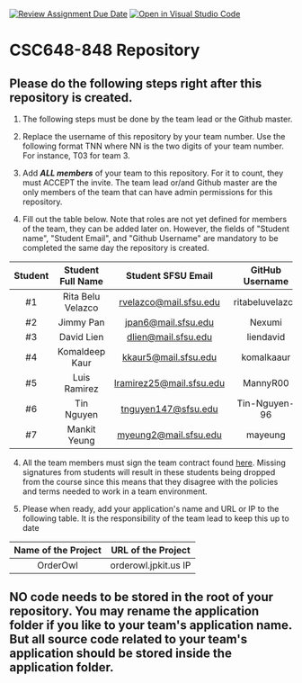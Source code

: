 [![Review Assignment Due Date](https://classroom.github.com/assets/deadline-readme-button-24ddc0f5d75046c5622901739e7c5dd533143b0c8e959d652212380cedb1ea36.svg)](https://classroom.github.com/a/Js4uHtYT)
[![Open in Visual Studio Code](https://classroom.github.com/assets/open-in-vscode-718a45dd9cf7e7f842a935f5ebbe5719a5e09af4491e668f4dbf3b35d5cca122.svg)](https://classroom.github.com/online_ide?assignment_repo_id=11691902&assignment_repo_type=AssignmentRepo)
# CSC648-848 Repository

## Please do the following steps right after this repository is created.

1. The following steps must be done by the team lead or the Github master. 

2. Replace the username of this repository by your team number. Use the following format TNN where NN is the two digits of your team number. For instance, T03 for team 3. 

2. Add ***ALL members*** of your team to this repository. For it to count, they must ACCEPT the invite. The team lead or/and Github master are the only members of the team that can have admin permissions for this repository. 

3. Fill out the table below. Note that roles are not yet defined for members of the team, they can be added later on. However, the fields of "Student name", "Student Email", and "Github Username" are mandatory to be completed the same day the repository is created. 


| Student      | Student Full Name |Student SFSU Email      | GitHub Username | Discord Username   |        Role         |
|    :---:     |   :---:           |       :---:            |     :---:       |        :---:       |        :---:        | 
|      #1      | Rita Belu Velazco |rvelazco@mail.sfsu.edu  |ritabeluvelazco  |grandpapi_breakfast |        Lead         |
|      #2      | Jimmy Pan         |jpan6@mail.sfsu.edu     |      Nexumi     |      nexumi        |        tba          |
|      #3      | David Lien        |dlien@mail.sfsu.edu     |    liendavid    |      tritip        |        tba          |
|      #4      | Komaldeep Kaur    |kkaur5@mail.sfsu.edu    |    komalkaaur   |    komalkaaur      |        tba          |
|      #5      | Luis Ramirez      |lramirez25@mail.sfsu.edu|   MannyR00      |       Manny        |        tba          |
|      #6      | Tin Nguyen        |tnguyen147@sfsu.edu     |  Tin-Nguyen-96  |     tinbuktu       |        tba          |
|      #7      | Mankit Yeung      |myeung2@mail.sfsu.edu   |    mayeung      |      mankit_y_     |        tba          |


4. All the team members must sign the team contract found [here](https://forms.gle/dxATAsa9isXKbcBn7). Missing signatures from students will result in these students being dropped from the course since this means that they disagree with the policies and terms needed to work in a team environment. 

4. Please when ready, add your application's name and URL or IP to the following table. It is the responsibility of the team lead to keep this up to date 

|             Name of the Project               |                            URL of the Project                          | 
|                    :---:                      |                                 :---:                                  |
|   OrderOwl                                    |              orderowl.jpkit.us IP       |                                                        
 

## NO code needs to be stored in the root of your repository. You may rename the application folder if you like to your team's application name. But all source code related to your team's application should be stored inside the application folder.
